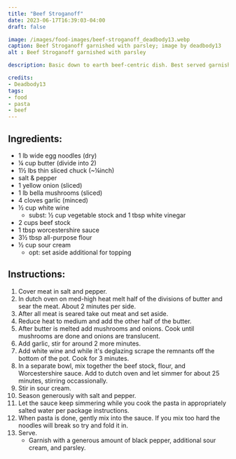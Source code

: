 ```yaml
---
title: "Beef Stroganoff"
date: 2023-06-17T16:39:03-04:00
draft: false

image: /images/food-images/beef-stroganoff_deadbody13.webp
caption: Beef Stroganoff garnished with parsley; image by deadbody13
alt : Beef Stroganoff garnished with parsley

description: Basic down to earth beef-centric dish. Best served garnished with sour cream and parsley on either egg-noodle pasta or potatoes.

credits:
- Deadbody13
tags:
- food
- pasta
- beef
---
```




## Ingredients:
- 1 lb wide egg noodles (dry)
- &frac14; cup butter (divide into 2)
- 1&frac12; lbs thin sliced chuck (~&frac14;inch)
- salt & pepper
- 1 yellow onion (sliced)
- 1 lb bella mushrooms (sliced)
- 4 cloves garlic (minced)
- &frac12; cup white wine
  - subst: &frac12; cup vegetable stock and 1 tbsp white vinegar
- 2 cups beef stock
- 1 tbsp worcestershire sauce
- 3&frac12; tbsp all-purpose flour
- &frac12; cup sour cream
  - opt: set aside additional for topping

## Instructions:
1. Cover meat in salt and pepper.
2. In dutch oven on med-high heat melt half of the divisions of butter and sear the meat. About 2 minutes per side.
3. After all meat is seared take out meat and set aside.
4. Reduce heat to medium and add the other half of the butter.
5. After butter is melted add mushrooms and onions. Cook until mushrooms are done and onions are translucent.
6. Add garlic, stir for around 2 more minutes.
7. Add white wine and while it's deglazing scrape the remnants off the bottom of the pot. Cook for 3 minutes.
8. In a separate bowl, mix together the beef stock, flour, and Worcestershire sauce. Add to dutch oven and let simmer for about 25 minutes, stirring occassionally.
9. Stir in sour cream.
10. Season generously with salt and pepper.
11. Let the sauce keep simmering while you cook the pasta in appropriately salted water per package instructions.
12. When pasta is done, gently mix into the sauce. If you mix too hard the noodles will break so try and fold it in.
13. Serve.
    - Garnish with a generous amount of black pepper, additional sour cream, and parsley.
